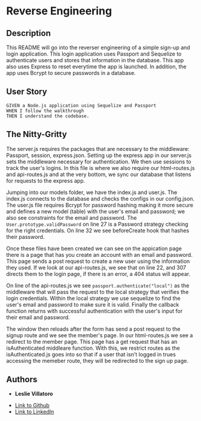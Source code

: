 # Reverse Engineering
## Description
This README will go into the reverser engineering of a simple sign-up and login application. This login application uses Passport and Sequelize to authenticate users and stores that information in the database. This app also uses Express to reset everytime the app is launched. In addition, the app uses Bcrypt to secure passwords in a database.

## User Story
```
GIVEN a Node.js application using Sequelize and Passport
WHEN I follow the walkthrough
THEN I understand the codebase.
```


## The Nitty-Gritty



The server.js requires the packages that are necessary to the middleware: Passport, session, express.json. Setting up the express app in our server.js sets the middleware necessary for authentication. We then use sessions to track the user's logins. In this file is where we also require our html-routes.js and api-routes.js and at the very bottom, we sync our database that listens for requests to the express app.

Jumping into our models folder, we have the index.js and user.js. The index.js connects to the database and checks the configs in our config.json. The user.js file requires Bcrypt for password hashing making it more secure and defines a new model (table) with the user's email and password; we also see constraints for the email and password. The `User.prototype.validPassword` on line 27 is a Password strategy checking for the right credentials. On line 32 we see beforeCreate hook that hashes their password. 

Once these files have been created we can see on the appication page there is a page that has you create an account with an email and password. This page sends a post request to create a new user using the information they used. If we look at our api-routes.js, we see that on line 22, and 307 directs them to the login page, if there is an error, a 404 status will appear. 

On line of the api-routes.js we see `passport.authenticate("local")` as the middleware that will pass the request to the local strategy that verifies the login credentials. Within the local strategy we use sequelize to find the user's email and password to make sure it is valid. Finally the callback function returns with successful authentication with the user's input for their email and password. 

The window then reloads after the form has send a post request to the signup route and we see the member's page. In our html-routes.js we see a redirect to the member page. This page has a get request that has an isAuthenticated middleare function. With this, we restrict routes as the isAuthenticated.js goes into so that if a user that isn't logged in trues accessing the memeber route, they will be redirected to the sign up page. 


## Authors

* **Leslie Villatoro** 

- [Link to Github](https://github.com/leslievill)
- [Link to LinkedIn](https://www.linkedin.com/in/leslievillatoro/)

